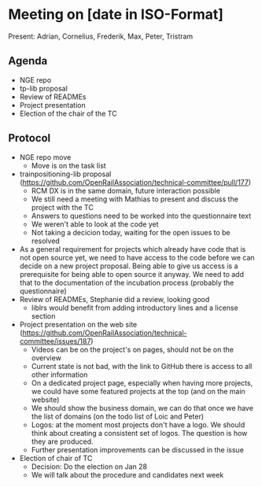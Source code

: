 # Meeting on [date in ISO-Format]

Present: Adrian, Cornelius, Frederik, Max, Peter, Tristram

## Agenda

* NGE repo
* tp-lib proposal
* Review of READMEs
* Project presentation
* Election of the chair of the TC
  
## Protocol

* NGE repo move
  * Move is on the task list
* trainpositioning-lib proposal (https://github.com/OpenRailAssociation/technical-committee/pull/177)
  * RCM DX is in the same domain, future interaction possible
  * We still need a meeting with Mathias to present and discuss the project with the TC
  * Answers to questions need to be worked into the questionnaire text
  * We weren't able to look at the code yet
  * Not taking a decicion today, waiting for the open issues to be resolved
* As a general requirement for projects which already have code that is not open source yet, we need to have access to the code before we can decide on a new project proposal. Being able to give us access is a prerequisite for being able to open source it anyway. We need to add that to the documentation of the incubation process (probably the questionnaire)
* Review of READMEs, Stephanie did a review, looking good
  * liblrs would benefit from adding introductory lines and a license section
* Project presentation on the web site (https://github.com/OpenRailAssociation/technical-committee/issues/187)
  * Videos can be on the project's on pages, should not be on the overview
  * Current state is not bad, with the link to GitHub there is access to all other information
  * On a dedicated project page, especially when having more projects, we could have some featured projects at the top (and on the main website)
  * We should show the business domain, we can do that once we have the list of domains (on the todo list of Loic and Peter)
  * Logos: at the moment most projects don't have a logo. We should think about creating a consistent set of logos. The question is how they are produced.
  * Further presentation improvements can be discussed in the issue
* Election of chair of TC
  * Decision: Do the election on Jan 28
  * We will talk about the procedure and candidates next week
